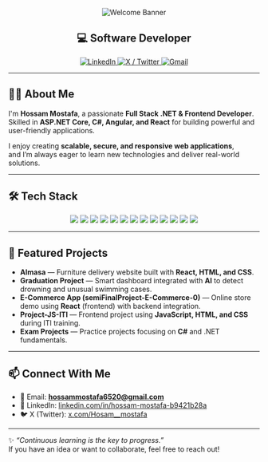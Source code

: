 <p align="center">
  <img src="https://capsule-render.vercel.app/api?type=waving&text=Hi%2C%20I'm%20Hossam!&height=120&color=black" alt="Welcome Banner" />
</p>

<h2 align="center">💻 Software Developer</h2>

<p align="center">
  <a href="https://www.linkedin.com/in/hossam-mostafa-b9421b28a/">
    <img src="https://img.shields.io/badge/LinkedIn-blue?logo=linkedin&style=flat-square" alt="LinkedIn" />
  </a>
  <a href="https://x.com/Hosam__mostafa">
    <img src="https://img.shields.io/badge/X-black?logo=x&style=flat-square" alt="X / Twitter" />
  </a>
  <a href="mailto:hossammostafa6520@gmail.com">
    <img src="https://img.shields.io/badge/Gmail-D14836?logo=gmail&style=flat-square&logoColor=white" alt="Gmail" />
  </a>
</p>

---

## 👨‍💻 About Me

I'm **Hossam Mostafa**, a passionate **Full Stack .NET & Frontend Developer**.  
Skilled in **ASP.NET Core, C#, Angular, and React** for building powerful and user-friendly applications.  

I enjoy creating **scalable, secure, and responsive web applications**,  
and I’m always eager to learn new technologies and deliver real-world solutions.

---

## 🛠️ Tech Stack

<p align="center">
  <!-- Backend & Full Stack -->
  <img src="https://img.shields.io/badge/C%23-239120?style=for-the-badge&logo=c-sharp&logoColor=white" />
  <img src="https://img.shields.io/badge/.NET-512BD4?style=for-the-badge&logo=dotnet&logoColor=white" />
  <img src="https://img.shields.io/badge/ASP.NET%20Core-5C2D91?style=for-the-badge&logo=.net&logoColor=white" />
  <img src="https://img.shields.io/badge/Angular-DD0031?style=for-the-badge&logo=angular&logoColor=white" />

  <!-- Frontend -->
  <img src="https://img.shields.io/badge/React-61DAFB?style=for-the-badge&logo=react&logoColor=black" />
  <img src="https://img.shields.io/badge/JavaScript-F7DF1E?style=for-the-badge&logo=javascript&logoColor=black" />
  <img src="https://img.shields.io/badge/HTML5-E34F26?style=for-the-badge&logo=html5&logoColor=white" />
  <img src="https://img.shields.io/badge/CSS3-1572B6?style=for-the-badge&logo=css3&logoColor=white" />
  <img src="https://img.shields.io/badge/Tailwind%20CSS-38B2AC?style=for-the-badge&logo=tailwindcss&logoColor=white" />
  <img src="https://img.shields.io/badge/Bootstrap-7952B3?style=for-the-badge&logo=bootstrap&logoColor=white" />

  <!-- Tools -->
  <img src="https://img.shields.io/badge/SQL%20Server-CC2927?style=for-the-badge&logo=microsoftsqlserver&logoColor=white" />
  <img src="https://img.shields.io/badge/Git-F05032?style=for-the-badge&logo=git&logoColor=white" />
  <img src="https://img.shields.io/badge/GitHub-181717?style=for-the-badge&logo=github&logoColor=white" />
</p>

---

## 🚀 Featured Projects

- **Almasa** — Furniture delivery website built with **React, HTML, and CSS**.  
- **Graduation Project** — Smart dashboard integrated with **AI** to detect drowning and unusual swimming cases.  
- **E-Commerce App (semiFinalProject-E-Commerce-0)** — Online store demo using **React** (frontend) with backend integration.  
- **Project-JS-ITI** — Frontend project using **JavaScript, HTML, and CSS** during ITI training.  
- **Exam Projects** — Practice projects focusing on **C#** and .NET fundamentals.  

---

## 📫 Connect With Me

- 📧 Email: **hossammostafa6520@gmail.com**  
- 💼 LinkedIn: [linkedin.com/in/hossam-mostafa-b9421b28a](https://www.linkedin.com/in/hossam-mostafa-b9421b28a/)  
- 🐦 X (Twitter): [x.com/Hosam__mostafa](https://x.com/Hosam__mostafa)  

---

✨ *“Continuous learning is the key to progress.”*  
If you have an idea or want to collaborate, feel free to reach out!
